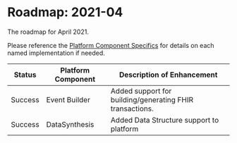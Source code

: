 # Roadmap: 2021-04
The roadmap for April 2021.

Please reference the [Platform Component Specifics](../Design/PlatformComponents.md) for details on each named implementation if needed.

| Status | Platform Component   | Description of Enhancement|
|---|---|---|
|Success|Event Builder|Added support for building/generating FHIR transactions.|
|Success|DataSynthesis|Added Data Structure support to platform|

